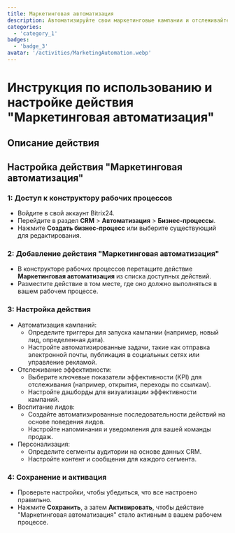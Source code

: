 ```yaml
---
title: Маркетинговая автоматизация
description: Автоматизируйте свои маркетинговые кампании и отслеживайте их эффективность.
categories: 
  - 'category_1'
badges: 
  - 'badge_3'
avatar: '/activities/MarketingAutomation.webp'
---
```

# Инструкция по использованию и настройке действия "Маркетинговая автоматизация"

## Описание действия

## **Настройка действия "Маркетинговая автоматизация"**

### 1: Доступ к конструктору рабочих процессов
- Войдите в свой аккаунт Bitrix24.
- Перейдите в раздел **CRM** > **Автоматизация** > **Бизнес-процессы**.
- Нажмите **Создать бизнес-процесс** или выберите существующий для редактирования.

### 2: Добавление действия "Маркетинговая автоматизация"
- В конструкторе рабочих процессов перетащите действие **Маркетинговая автоматизация** из списка доступных действий.
- Разместите действие в том месте, где оно должно выполняться в вашем рабочем процессе.

### 3: Настройка действия
- Автоматизация кампаний:
  - Определите триггеры для запуска кампании (например, новый лид, определенная дата).
  - Настройте автоматизированные задачи, такие как отправка электронной почты, публикация в социальных сетях или управление рекламой.
- Отслеживание эффективности:
  - Выберите ключевые показатели эффективности (KPI) для отслеживания (например, открытия, переходы по ссылкам).
  - Настройте дашборды для визуализации эффективности кампаний.
- Воспитание лидов:
  - Создайте автоматизированные последовательности действий на основе поведения лидов.
  - Настройте напоминания и уведомления для вашей команды продаж.
- Персонализация:
  - Определите сегменты аудитории на основе данных CRM.
  - Настройте контент и сообщения для каждого сегмента.

### 4: Сохранение и активация
- Проверьте настройки, чтобы убедиться, что все настроено правильно.
- Нажмите **Сохранить**, а затем **Активировать**, чтобы действие "Маркетинговая автоматизация" стало активным в вашем рабочем процессе.